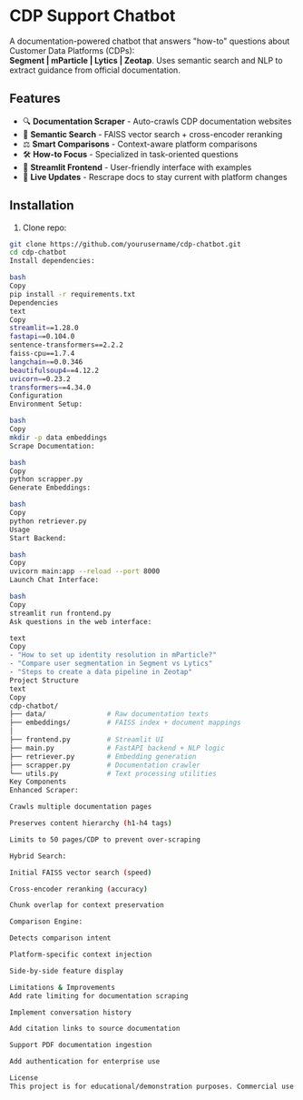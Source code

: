 # CDP Support Chatbot

A documentation-powered chatbot that answers "how-to" questions about Customer Data Platforms (CDPs):  
**Segment | mParticle | Lytics | Zeotap**. Uses semantic search and NLP to extract guidance from official documentation.


## Features

- 🔍 **Documentation Scraper** - Auto-crawls CDP documentation websites
- 🤖 **Semantic Search** - FAISS vector search + cross-encoder reranking
- ⚖️ **Smart Comparisons** - Context-aware platform comparisons
- 🛠️ **How-to Focus** - Specialized in task-oriented questions
- 🚀 **Streamlit Frontend** - User-friendly interface with examples
- 🔄 **Live Updates** - Rescrape docs to stay current with platform changes

## Installation

1. Clone repo:
```bash
git clone https://github.com/yourusername/cdp-chatbot.git
cd cdp-chatbot
Install dependencies:

bash
Copy
pip install -r requirements.txt
Dependencies
text
Copy
streamlit==1.28.0
fastapi==0.104.0
sentence-transformers==2.2.2
faiss-cpu==1.7.4
langchain==0.0.346
beautifulsoup4==4.12.2
uvicorn==0.23.2
transformers==4.34.0
Configuration
Environment Setup:

bash
Copy
mkdir -p data embeddings
Scrape Documentation:

bash
Copy
python scrapper.py
Generate Embeddings:

bash
Copy
python retriever.py
Usage
Start Backend:

bash
Copy
uvicorn main:app --reload --port 8000
Launch Chat Interface:

bash
Copy
streamlit run frontend.py
Ask questions in the web interface:

text
Copy
- "How to set up identity resolution in mParticle?"
- "Compare user segmentation in Segment vs Lytics"
- "Steps to create a data pipeline in Zeotap"
Project Structure
text
Copy
cdp-chatbot/
├── data/               # Raw documentation texts
├── embeddings/         # FAISS index + document mappings
│
├── frontend.py         # Streamlit UI
├── main.py             # FastAPI backend + NLP logic
├── retriever.py        # Embedding generation
├── scrapper.py         # Documentation crawler
└── utils.py            # Text processing utilities
Key Components
Enhanced Scraper:

Crawls multiple documentation pages

Preserves content hierarchy (h1-h4 tags)

Limits to 50 pages/CDP to prevent over-scraping

Hybrid Search:

Initial FAISS vector search (speed)

Cross-encoder reranking (accuracy)

Chunk overlap for context preservation

Comparison Engine:

Detects comparison intent

Platform-specific context injection

Side-by-side feature display

Limitations & Improvements
Add rate limiting for documentation scraping

Implement conversation history

Add citation links to source documentation

Support PDF documentation ingestion

Add authentication for enterprise use

License
This project is for educational/demonstration purposes. Commercial use requires permission from documentation owners (Segment, mParticle, etc.).
